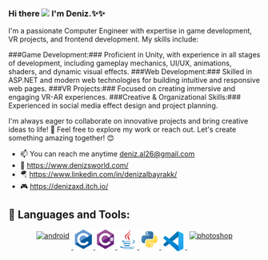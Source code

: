 ### Hi there <img src="https://raw.githubusercontent.com/MartinHeinz/MartinHeinz/master/wave.gif" width="30px"> I'm Deniz.✨✨

I'm a passionate Computer Engineer with expertise in game development, VR projects, and frontend development. My skills include:

###Game Development:### Proficient in Unity, with experience in all stages of development, including gameplay mechanics, UI/UX, animations, shaders, and dynamic visual effects.
###Web Development:### Skilled in ASP.NET and modern web technologies for building intuitive and responsive web pages.
###VR Projects:### Focused on creating immersive and engaging VR-AR experiences.
###Creative & Organizational Skills:### Experienced in social media effect design and project planning.

I'm always eager to collaborate on innovative projects and bring creative ideas to life! 🚀 Feel free to explore my work or reach out. Let's create something amazing together! 😊

- 📫 You can reach me anytime deniz.al26@gmail.com
- 🌻 https://www.denizsworld.com/
- 🪂  https://www.linkedin.com/in/denizalbayrakk/
- 🎮 https://denizaxd.itch.io/


## 🧰 Languages and Tools:
<p align="center">
<a href="https://www.blender.org/" target="_blank"> <img src="https://cdn.worldvectorlogo.com/logos/blender-2.svg" alt="android" width="40" style="vertical-align:top; margin:4px"> </a><a href="https://www.cprogramming.com/" target="_blank"> <img src="https://raw.githubusercontent.com/devicons/devicon/master/icons/c/c-original.svg" alt="c" width="40" height="40"/> </a><a href="https://www.w3schools.com/cs/" target="_blank"> <img src="https://raw.githubusercontent.com/devicons/devicon/master/icons/csharp/csharp-original.svg" alt="csharp" width="40" height="40"/> </a><a href="https://www.java.com" target="_blank"> <img src="https://raw.githubusercontent.com/devicons/devicon/master/icons/java/java-original.svg" alt="java" width="40" height="40"/> </a><a href="https://www.python.org" target="_blank"> <img src="https://raw.githubusercontent.com/devicons/devicon/master/icons/python/python-original.svg" alt="python" width="40" height="40"/> </a> <a href="https://www.microsoft.com/en-us/sql-server" target="_blank">  </a><img src="https://raw.githubusercontent.com/github/explore/80688e429a7d4ef2fca1e82350fe8e3517d3494d/topics/visual-studio-code/visual-studio-code.png" alt="VS Code" height="40" style="vertical-align:top; margin:4px"><a href="https://www.adobe.com/tr/products/photoshop.html?gclid=Cj0KCQiA1pyCBhCtARIsAHaY_5cVCNRF1jnQVO8bxxHTcaH9MVflRuqk3l_cjNdUYck8M6k2ICI3GkUaAtSVEALw_wcB&sdid=8DN85NTT&mv=search&skwcid=AL!3085!3!340872550298!e!!g!!photoshop&ef_id=Cj0KCQiA1pyCBhCtARIsAHaY_5cVCNRF1jnQVO8bxxHTcaH9MVflRuqk3l_cjNdUYck8M6k2ICI3GkUaAtSVEALw_wcB:G:s&s_kwcid=AL!3085!3!340872550298!e!!g!!photoshop!1448694214!55308397806" target="_blank"> <img src="https://upload.wikimedia.org/wikipedia/commons/a/af/Adobe_Photoshop_CC_icon.svg" alt="photoshop" width="40" style="vertical-align:top; margin:4px"> </a>
</p>

